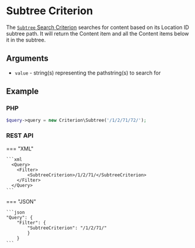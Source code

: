 # Subtree Criterion

The [`Subtree` Search Criterion](https://github.com/ibexa/core/blob/main/src/contracts/Repository/Values/Content/Query/Criterion/Subtree.php)
searches for content based on its Location ID subtree path.
It will return the Content item and all the Content items below it in the subtree.

## Arguments

- `value` - string(s) representing the pathstring(s) to search for

## Example

### PHP

``` php
$query->query = new Criterion\Subtree('/1/2/71/72/');
```

### REST API

=== "XML"

    ```xml
      <Query>
        <Filter>
            <SubtreeCriterion>/1/2/71/</SubtreeCriterion>
        </Filter>
      </Query>
    ```

=== "JSON"

    ```json
    "Query": {
        "Filter": {
            "SubtreeCriterion": "/1/2/71/"
            }
        }
    ```